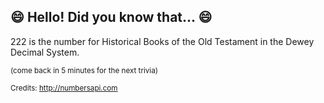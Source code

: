 ## :smile: Hello! Did you know that... :smile:
222 is the number for Historical Books of the Old Testament in the Dewey Decimal System.

<sup>(come back in 5 minutes for the next trivia)</sup>


<sup>Credits: http://numbersapi.com</sup>
